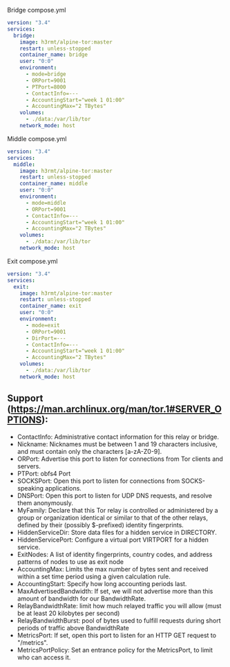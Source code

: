 Bridge compose.yml
```yaml
version: "3.4"
services:
  bridge:
    image: h3rmt/alpine-tor:master
    restart: unless-stopped
    container_name: bridge
    user: "0:0"
    environment:
      - mode=bridge
      - ORPort=9001
      - PTPort=8000
      - ContactInfo=---
      - AccountingStart="week 1 01:00"
      - AccountingMax="2 TBytes"
    volumes:
      - ./data:/var/lib/tor
    network_mode: host
```

Middle compose.yml
```yaml
version: "3.4"
services:
  middle:
    image: h3rmt/alpine-tor:master
    restart: unless-stopped
    container_name: middle
    user: "0:0"
    environment:
      - mode=middle
      - ORPort=9001
      - ContactInfo=---
      - AccountingStart="week 1 01:00"
      - AccountingMax="2 TBytes"
    volumes:
      - ./data:/var/lib/tor
    network_mode: host
```

Exit compose.yml
```yaml
version: "3.4"
services:
  exit:
    image: h3rmt/alpine-tor:master
    restart: unless-stopped
    container_name: exit
    user: "0:0"
    environment:
      - mode=exit
      - ORPort=9001
      - DirPort=---
      - ContactInfo=---
      - AccountingStart="week 1 01:00"
      - AccountingMax="2 TBytes"
    volumes:
      - ./data:/var/lib/tor
    network_mode: host
```
## Support (https://man.archlinux.org/man/tor.1#SERVER_OPTIONS):
- ContactInfo: Administrative contact information for this relay or bridge.
- Nickname: Nicknames must be between 1 and 19 characters inclusive, and must contain only the characters [a-zA-Z0-9].
- ORPort: Advertise this port to listen for connections from Tor clients and servers.
- PTPort: obfs4 Port
- SOCKSPort: Open this port to listen for connections from SOCKS-speaking applications.
- DNSPort: Open this port to listen for UDP DNS requests, and resolve them anonymously.
- MyFamily: Declare that this Tor relay is controlled or administered by a group or organization identical or similar to that of the other relays, defined by their (possibly $-prefixed) identity fingerprints.
- HiddenServiceDir: Store data files for a hidden service in DIRECTORY.
- HiddenServicePort: Configure a virtual port VIRTPORT for a hidden service.
- ExitNodes: A list of identity fingerprints, country codes, and address patterns of nodes to use as exit node
- AccountingMax: Limits the max number of bytes sent and received within a set time period using a given calculation rule.
- AccountingStart: Specify how long accounting periods last.
- MaxAdvertisedBandwidth: If set, we will not advertise more than this amount of bandwidth for our BandwidthRate.
- RelayBandwidthRate: limit how much relayed traffic you will allow (must be at least 20 kilobytes per second)
- RelayBandwidthBurst: pool of bytes used to fulfill requests during short periods of traffic above BandwidthRate
- MetricsPort: If set, open this port to listen for an HTTP GET request to "/metrics".
- MetricsPortPolicy: Set an entrance policy for the MetricsPort, to limit who can access it.
